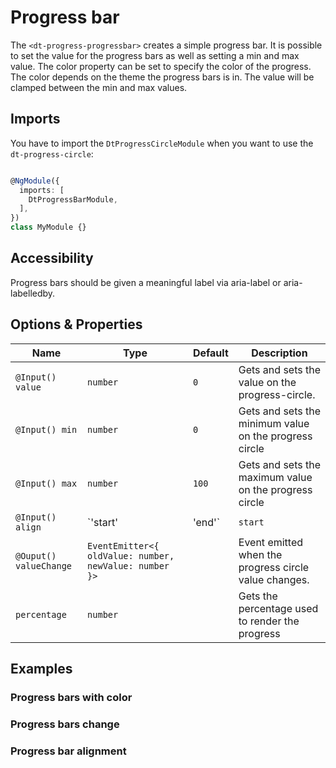 # Progress bar

<docs-source-example example="DefaultProgressBarExampleComponent"></docs-source-example>

The `<dt-progress-progressbar>` creates a simple progress bar.
It is possible to set the value for the progress bars as well as setting a min and max value.
The color property can be set to specify the color of the progress. The color depends on the theme the progress bars is in.
The value will be clamped between the min and max values.

## Imports

You have to import the `DtProgressCircleModule` when you want to use the `dt-progress-circle`:

```typescript

@NgModule({
  imports: [
    DtProgressBarModule,
  ],
})
class MyModule {}

```

## Accessibility

Progress bars should be given a meaningful label via aria-label or aria-labelledby.

## Options & Properties

| Name | Type | Default | Description |
| --- | --- | --- | --- |
| `@Input() value` | `number` | `0` | Gets and sets the value on the progress-circle. |
| `@Input() min` | `number` | `0` | Gets and sets the minimum value on the progress circle |
| `@Input() max` | `number` | `100` | Gets and sets the maximum value on the progress circle |
| `@Input() align` | `'start' | 'end'` | `start` | Sets the alignment of the progress element to the star or to the end. |
| `@Ouput() valueChange` | `EventEmitter<{ oldValue: number, newValue: number }>` |  | Event emitted when the progress circle value changes. |
| `percentage` | `number` |  | Gets the percentage used to render the progress |

## Examples

### Progress bars with color

<docs-source-example example="WithColorProgressBarExampleComponent"></docs-source-example>

### Progress bars change

<docs-source-example example="ChangeProgressBarExampleComponent"></docs-source-example>

### Progress bar alignment

<docs-source-example example="RightAlignedProgressBarExampleComponent"></docs-source-example>
